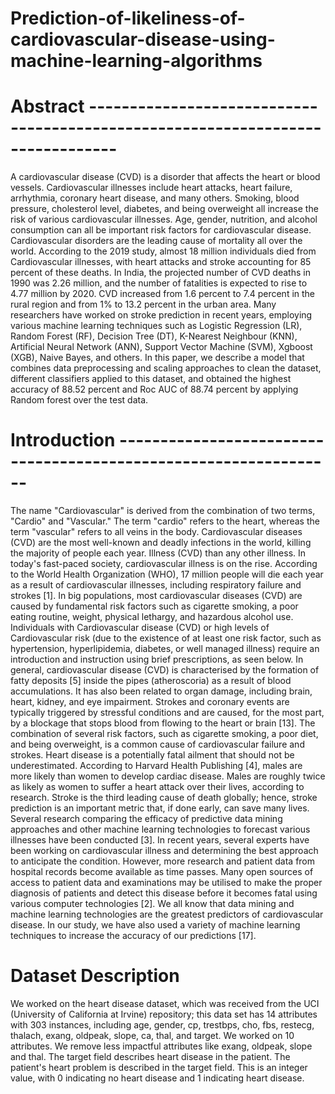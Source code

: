 # Prediction-of-likeliness-of-cardiovascular-disease-using-machine-learning-algorithms

# Abstract -------------------------------------------------------------------------------
A cardiovascular disease (CVD) is a disorder that affects the heart or blood
vessels. Cardiovascular illnesses include heart attacks, heart failure, arrhythmia,
coronary heart disease, and many others. Smoking, blood pressure, cholesterol
level, diabetes, and being overweight all increase the risk of various
cardiovascular illnesses. Age, gender, nutrition, and alcohol consumption can all
be important risk factors for cardiovascular disease. Cardiovascular disorders are
the leading cause of mortality all over the world. According to the 2019 study,
almost 18 million individuals died from Cardiovascular illnesses, with heart
attacks and stroke accounting for 85 percent of these deaths. In India, the
projected number of CVD deaths in 1990 was 2.26 million, and the number of
fatalities is expected to rise to 4.77 million by 2020. CVD increased from 1.6
percent to 7.4 percent in the rural region and from 1% to 13.2 percent in the
urban area. Many researchers have worked on stroke prediction in recent years,
employing various machine learning techniques such as Logistic Regression
(LR), Random Forest (RF), Decision Tree (DT), K-Nearest Neighbour (KNN),
Artificial Neural Network (ANN), Support Vector Machine (SVM), Xgboost (XGB),
Naive Bayes, and others. In this paper, we describe a model that combines data
preprocessing and scaling approaches to clean the dataset, different classifiers
applied to this dataset, and obtained the highest accuracy of 88.52 percent and
Roc AUC of 88.74 percent by applying Random forest over the test data.

# Introduction -----------------------------------------------------------------
The name "Cardiovascular" is derived from the combination of two terms,
"Cardio" and "Vascular." The term "cardio" refers to the heart, whereas the term
"vascular" refers to all veins in the body. Cardiovascular diseases (CVD) are the
most well-known and deadly infections in the world, killing the majority of people
each year. Illness (CVD) than any other illness. In today's fast-paced society,
cardiovascular illness is on the rise. According to the World Health Organization
(WHO), 17 million people will die each year as a result of cardiovascular
illnesses, including respiratory failure and strokes [1]. In big populations, most
cardiovascular diseases (CVD) are caused by fundamental risk factors such as
cigarette smoking, a poor eating routine, weight, physical lethargy, and
hazardous alcohol use. Individuals with Cardiovascular disease (CVD) or high
levels of Cardiovascular risk (due to the existence of at least one risk factor, such
as hypertension, hyperlipidemia, diabetes, or well managed illness) require an
introduction and instruction using brief prescriptions, as seen below. In general,
cardiovascular disease (CVD) is characterised by the formation of fatty deposits
[5] inside the pipes (atheroscoria) as a result of blood accumulations. It has also
been related to organ damage, including brain, heart, kidney, and eye
impairment. Strokes and coronary events are typically triggered by stressful
conditions and are caused, for the most part, by a blockage that stops blood from
flowing to the heart or brain [13]. The combination of several risk factors, such as
cigarette smoking, a poor diet, and being overweight, is a common cause of
cardiovascular failure and strokes. Heart disease is a potentially fatal ailment that
should not be underestimated. According to Harvard Health Publishing [4], males
are more likely than women to develop cardiac disease. Males are roughly twice
as likely as women to suffer a heart attack over their lives, according to research.
Stroke is the third leading cause of death globally; hence, stroke prediction is an
important metric that, if done early, can save many lives. Several research
comparing the efficacy of predictive data mining approaches and other machine
learning technologies to forecast various illnesses have been conducted [3]. In
recent years, several experts have been working on cardiovascular illness and
determining the best approach to anticipate the condition. However, more
research and patient data from hospital records become available as time
passes. Many open sources of access to patient data and examinations may be
utilised to make the proper diagnosis of patients and detect this disease before it
becomes fatal using various computer technologies [2]. We all know that data
mining and machine learning technologies are the greatest predictors of
cardiovascular disease. In our study, we have also used a variety of machine
learning techniques to increase the accuracy of our predictions [17].

# Dataset Description
We worked on the heart disease dataset, which was received from the UCI
(University of California at Irvine) repository; this data set has 14 attributes with
303 instances, including age, gender, cp, trestbps, cho, fbs, restecg, thalach,
exang, oldpeak, slope, ca, thal, and target. We worked on 10 attributes. We
remove less impactful attributes like exang, oldpeak, slope and thal. The target
field describes heart disease in the patient. The patient's heart problem is
described in the target field. This is an integer value, with 0 indicating no heart
disease and 1 indicating heart disease.
